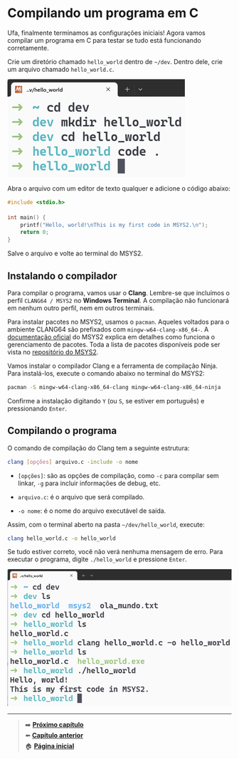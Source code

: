 # Compilando um programa em C

Ufa, finalmente terminamos as configurações iniciais!
Agora vamos compilar um programa em C para testar se tudo está funcionando corretamente.

Crie um diretório chamado `hello_world` dentro de `~/dev`.
Dentro dele, crie um arquivo chamado `hello_world.c`.

![Comandos executados no Windows Terminal no perfil MSYS2 CLANG64 para criar uma pasta chamada "hello_world" e um arquivo chamado "hello_world.c".](creating_hello_world.png)

Abra o arquivo com um editor de texto qualquer e adicione o código abaixo:

```c
#include <stdio.h>

int main() {
    printf("Hello, world!\nThis is my first code in MSYS2.\n");
    return 0;
}
```

Salve o arquivo e volte ao terminal do MSYS2.

## Instalando o compilador

Para compilar o programa, vamos usar o **Clang**.
Lembre-se que incluímos o perfil `CLANG64 / MSYS2` no **Windows Terminal**.
A compilação não funcionará em nenhum outro perfil, nem em outros terminais.

Para instalar pacotes no MSYS2, usamos o `pacman`.
Aqueles voltados para o ambiente CLANG64 são prefixados com `mingw-w64-clang-x86_64-`.
A [documentação oficial](https://www.msys2.org/docs/package-management/) do MSYS2 explica em detalhes como funciona o gerenciamento de pacotes.
Toda a lista de pacotes disponíveis pode ser vista no [repositório do MSYS2](https://packages.msys2.org/).

Vamos instalar o compilador Clang e a ferramenta de compilação Ninja.
Para instalá-los, execute o comando abaixo no terminal do MSYS2:

```bash
pacman -S mingw-w64-clang-x86_64-clang mingw-w64-clang-x86_64-ninja
```

Confirme a instalação digitando `Y` (ou `S`, se estiver em português) e pressionando `Enter`.

## Compilando o programa

O comando de compilação do Clang tem a seguinte estrutura:

```bash
clang [opções] arquivo.c -include -o nome
```

- `[opções]`: são as opções de compilação, como `-c` para compilar sem linkar, `-g` para incluir informações de debug, etc.

- `arquivo.c`: é o arquivo que será compilado.
- `-o nome`: é o nome do arquivo executável de saída.

Assim, com o terminal aberto na pasta `~/dev/hello_world`, execute:

```bash
clang hello_world.c -o hello_world
```

Se tudo estiver correto, você não verá nenhuma mensagem de erro.
Para executar o programa, digite `./hello_world` e pressione `Enter`.

![Comandos executados no terminal do MSYS2 para compilar e executar o programa hello_world.c.](compiling_and_running_hello_world_project.png)

---

> ➡️ [**Próximo capítulo**](/chapters/vscode_to_path/text.md)\
> ⬅️ [**Capítulo anterior**](/chapters/oh_my_zsh/text.md)\
> 🏠 [**Página inicial**](/README.md)
